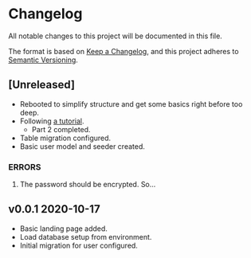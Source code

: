 # Changelog

All notable changes to this project will be documented in this file.

The format is based on [Keep a Changelog](https://keepachangelog.com/en/1.0.0/),
and this project adheres to [Semantic Versioning](https://semver.org/spec/v2.0.0.html).

## [Unreleased]

- Rebooted to simplify structure and get some basics right before too deep.
- Following [a tutorial](https://kb.objectrocket.com/category/postgresql?filter=Go+Lang+and+PostgreSQL+Web+App+MVC+pattern+Part).
  - Part 2 completed.
- Table migration configured.
- Basic user model and seeder created.

### ERRORS

1. The password should be encrypted. So...

## v0.0.1 2020-10-17

- Basic landing page added.
- Load database setup from environment.
- Initial migration for user configured.

